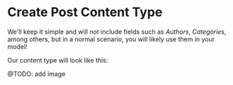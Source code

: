 # Create Post Content Type

We'll keep it simple and will not include fields such as _Authors_, _Categories_, among others, but in a normal scenario, you will likely use them in your model!

Our content type will look like this:

@TODO: add image
